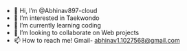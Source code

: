 - 👋 Hi, I’m @Abhinav897-cloud
- 👀 I’m interested in Taekwondo
- 🌱 I’m currently learning coding
- 💞️ I’m looking to collaborate on Web projects
- 📫 How to reach me! Gmail- abhinav1.1027568@gmail.com


<!---
Abhinav897-cloud/Abhinav897-cloud is a ✨ special ✨ repository because its `README.md` (this file) appears on your GitHub profile.
You can click the Preview link to take a look at your changes.
--->
